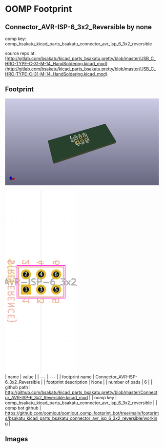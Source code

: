 # OOMP Footprint  
## Connector_AVR-ISP-6_3x2_Reversible  by none  
  
oomp key: oomp_bsakatu_kicad_parts_bsakatu_connector_avr_isp_6_3x2_reversible  
  
source repo at: [http://gitlab.com/bsakatu/kicad_parts_bsakatu.pretty/blob/master/USB_C_HRO-TYPE-C-31-M-14_HandSoldering.kicad_mod](http://gitlab.com/bsakatu/kicad_parts_bsakatu.pretty/blob/master/USB_C_HRO-TYPE-C-31-M-14_HandSoldering.kicad_mod)  
## Footprint  
  
[![working_kicad_pcb_3d.png](working_kicad_pcb_3d_600.png)](working_kicad_pcb_3d.png)  
  
[![working.png](working_600.png)](working.png)  
| name | value | 
| --- | --- | 
| footprint name | Connector_AVR-ISP-6_3x2_Reversible | 
| footprint description | None | 
| number of pads | 6 | 
| github path | http://github.com/bsakatu/kicad_parts_bsakatu.pretty/blob/master/Connector_AVR-ISP-6_3x2_Reversible.kicad_mod | 
| oomp key | oomp_bsakatu_kicad_parts_bsakatu_connector_avr_isp_6_3x2_reversible | 
| oomp bot github | https://github.com/oomlout/oomlout_oomp_footprint_bot/tree/main/footprints/bsakatu_kicad_parts_bsakatu_connector_avr_isp_6_3x2_reversible/working | 
## Images  
